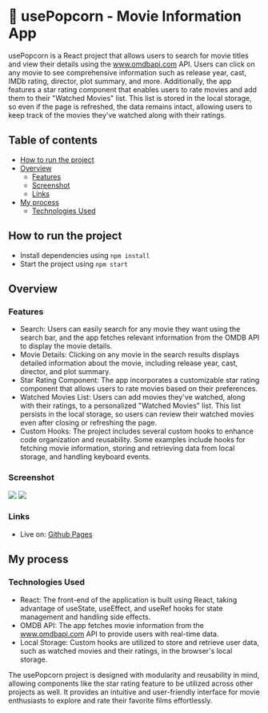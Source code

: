 # 🍿 usePopcorn - Movie Information App

usePopcorn is a React project that allows users to search for movie titles and view their details using the www.omdbapi.com API. Users can click on any movie to see comprehensive information such as release year, cast, IMDb rating, director, plot summary, and more. Additionally, the app features a star rating component that enables users to rate movies and add them to their "Watched Movies" list. This list is stored in the local storage, so even if the page is refreshed, the data remains intact, allowing users to keep track of the movies they've watched along with their ratings.

## Table of contents

- [How to run the project](#how-to-run-the-project)
- [Overview](#overview)
    - [Features](#features)
    - [Screenshot](#screenshot)
    - [Links](#links)
- [My process](#my-process)
    - [Technologies Used](#technologies-used)


## How to run the project

- Install dependencies using `npm install`
- Start the project using `npm start`

## Overview

### Features

- Search: Users can easily search for any movie they want using the search bar, and the app fetches relevant information from the OMDB API to display the movie details.
- Movie Details: Clicking on any movie in the search results displays detailed information about the movie, including release year, cast, director, and plot summary.
- Star Rating Component: The app incorporates a customizable star rating component that allows users to rate movies based on their preferences.
- Watched Movies List: Users can add movies they've watched, along with their ratings, to a personalized "Watched Movies" list. This list persists in the local storage, so users can review their watched movies even after closing or refreshing the page.
- Custom Hooks: The project includes several custom hooks to enhance code organization and reusability. Some examples include hooks for fetching movie information, storing and retrieving data from local storage, and handling keyboard events.

### Screenshot

![](./screenshot1.PNG)
![](./screenshot2.PNG)

### Links

- Live on: [Github Pages](https://aramattamara.github.io/usePopcorn/)

## My process

### Technologies Used

- React: The front-end of the application is built using React, taking advantage of useState, useEffect, and useRef hooks for state management and handling side effects.
- OMDB API: The app fetches movie information from the www.omdbapi.com API to provide users with real-time data.
- Local Storage: Custom hooks are utilized to store and retrieve user data, such as watched movies and their ratings, in the browser's local storage.

The usePopcorn project is designed with modularity and reusability in mind, allowing components like the star rating feature to be utilized across other projects as well. It provides an intuitive and user-friendly interface for movie enthusiasts to explore and rate their favorite films effortlessly.
